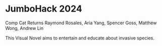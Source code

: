 # JumboHack 2024
Comp Cat Returns
Raymond Rosales, Aria Yang, Spencer Goss, Matthew Wong, Andrew Lin

This Visual Novel aims to entertain and educate about invasive species.